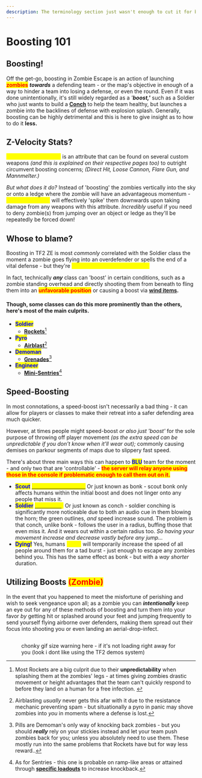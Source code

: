 ```yaml
---
description: The terminology section just wasn't enough to cut it for boosting, so...
---
```


# Boosting 101

## Boosting!

Off the get-go, boosting in Zombie Escape is an action of launching <mark style="color:red;">**zombies**</mark> _**towards**_ a defending team - or the map's objective in enough of a way to hinder a team into losing a defense, or even the round. Even if it was done unintentionally, it's still widely regarded as a _'**boost,'**_ such as a Soldier who just wants to build a [**Conch**](../human-zombie-guides-stats-here/meet-the-humans-outdated-+weapons/soldier/secondaries.md#concheror) to help the team healthy, but launches a zombie into the backlines of defense with explosion splash. Generally, boosting can be highly detrimental and this is here to give insight as to how to do it **less.**

## **Z-Velocity Stats?**

_<mark style="color:yellow;">**Minus**</mark>_<mark style="color:yellow;">** **</mark><mark style="color:yellow;">**Z-Velocity**</mark> is an attribute that can be found on several custom weapons _(and this is explained on their respective pages too)_ to outright circumvent boosting concerns; _(Direct Hit, Loose Cannon, Flare Gun, and Mannmelter.)_&#x20;

_But what does it do?_ Instead of 'boosting' the zombies vertically into the sky or onto a ledge where the zombie will have an advantageous momentum - <mark style="color:yellow;">**Minus Z-Velocity**</mark> will effectively 'spike' them downwards upon taking damage from any weapons with this attribute. _Incredibly_ useful if you need to deny zombie(s) from jumping over an object or ledge as they'll be repeatedly be forced down!

## Whose to blame?

Boosting in TF2 ZE is most _commonly_ correlated with the Soldier class the moment a zombie goes flying into an overdefender or spells the end of a vital defense - but they're <mark style="color:yellow;">**not the only one that can do it!**</mark>&#x20;

In fact, technically _**any**_ class can 'boost' in certain conditions, such as a zombie standing overhead and directly shooting them from beneath to fling them into an <mark style="color:red;">**unfavorable position**</mark> or causing a boost via [**wind items**](../elements-of-zombie-escape/items/#pushes)**.**

#### Though, some classes can do this more prominently than the others, here's most of the main culprits.

* <mark style="color:blue;">**Soldier**</mark>
  * [**Rockets**](#user-content-fn-1)[^1]
* <mark style="color:blue;">**Pyro**</mark>
  * [**Airblast**](#user-content-fn-2)[^2]
* <mark style="color:blue;">**Demoman**</mark>
  * [**Grenades**](#user-content-fn-3)[^3]
* <mark style="color:blue;">**Engineer**</mark>
  * [**Mini-Sentries**](#user-content-fn-4)[^4]

## Speed-Boosting

In most connotations, a speed-boost isn't necessarily a bad thing - it can allow for players or classes to make their retreat into a safer defending area much quicker.&#x20;

However, at times people might speed-boost _or also just 'boost'_ for the sole purpose of throwing off player movement _(as the extra speed can be unpredictable if you don't know when it'll wear out);_ commonly causing demises on parkour segments of maps due to slippery fast speed.

There's about three main ways this can happen to <mark style="color:blue;">**BLU**</mark> team for the moment - and only two that are 'controllable' - <mark style="color:red;">**the server will relay anyone using those in the console if problematic enough to call them out on it.**</mark>

* <mark style="color:blue;">**Scout**</mark> [<mark style="color:yellow;">**Bonk-Atomic-Punch.**</mark>](../human-zombie-guides-stats-here/meet-the-humans-outdated-+weapons/scout/secondaries.md#bonk-atomic-punch) Or just known as bonk - scout bonk only affects humans within the initial boost and does not linger onto any people that miss it.
* <mark style="color:blue;">**Soldier**</mark> [<mark style="color:yellow;">**Concherer**</mark>](../human-zombie-guides-stats-here/meet-the-humans-outdated-+weapons/soldier/secondaries.md#concheror)<mark style="color:yellow;">**.**</mark> Or just known as conch - soldier conching is significantly more noticeable due to both an audio cue in them blowing the horn; the green outlines, _and_ speed increase sound. The problem is that conch, unlike bonk - follows the user in a radius, buffing those that even miss it. And it wears out within a certain radius too. _So having your movement increase and decrease vastly before any jump..._
* <mark style="color:blue;">**Dying!**</mark> Yes, humans <mark style="color:yellow;">**dying**</mark> will temporarily increase the speed of all people around them for a tad burst - just enough to escape any zombies behind you. This has the same effect as bonk - but with a _way shorter_ duration.

## Utilizing Boosts <mark style="color:red;">(Zombie)</mark>

In the event that you happened to meet the misfortune of perishing and wish to seek vengeance upon all; as a zombie you can _**intentionally**_ keep an eye out for any of these methods of boosting and turn them into your favor _by_ getting hit or splashed around your feet and jumping frequently to send yourself flying airborne over defenders, making them spread out their focus into shooting you or even landing an aerial-drop-infect.

<figure><img src="../.gitbook/assets/Zombie Boost Kill.webp" alt=""><figcaption><p> chonky gif size warning here - if it's not loading right away for you (look i dont like using the TF2 demos system)</p></figcaption></figure>







[^1]: Most Rockets are a big culprit due to their **unpredictability** when splashing them at the zombies' legs - at times giving zombies drastic movement or height advantages that the team can't quickly respond to before they land on a human for a free infection.&#x20;

[^2]: Airblasting _usually_ never gets this afar with it due to the resistance mechanic preventing spam - but situationally a pyro in panic may shove zombies into _you_ in moments where a defense is lost.

[^3]: Pills are Demoman's only way of knocking back zombies - but you should _**really**_ rely on your stickies instead and let your team push zombies back for you; unless you absolutely need to use them. These mostly run into the same problems that Rockets have but for way less reward..

[^4]: As for Sentries - this one is probable on ramp-like areas or attained through [**specific loadouts**](../human-zombie-guides-stats-here/human-meta-discussion-outdated-+loadouts/class-loadouts-demoman-heavy-engineer.md#sentinel-engineer) to increase knockback.
